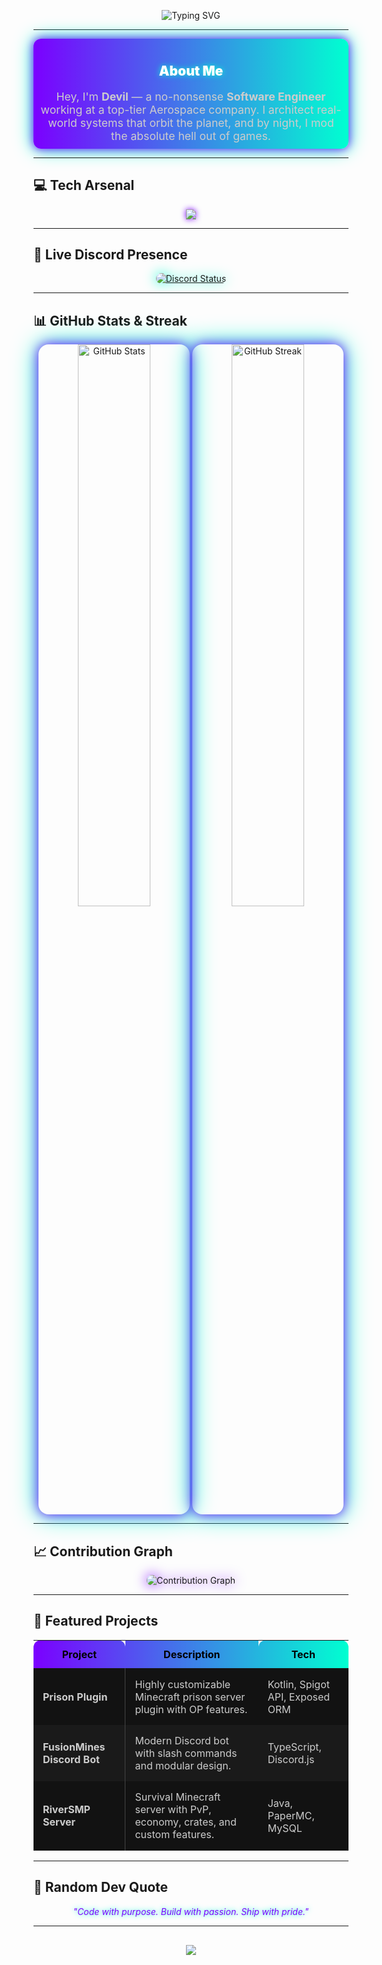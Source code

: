 <!-- Ultimate Cyberpunk README for Devil Developments -->

<p align="center">
  <img src="https://readme-typing-svg.demolab.com/?font=Fira+Code&size=36&pause=1000&center=true&vCenter=true&width=800&color=8A2BE2&lines=Welcome+to+Devil+Developments;Software+Engineer+%F0%9F%9A%80;Game+Modding+Wizard+%F0%9F%94%A5;Building+Legendary+Stuff+%F0%9F%92%80" alt="Typing SVG" />
</p>

---

<div align="center" style="background: linear-gradient(90deg, #7b00ff, #00ffd1); padding: 10px; border-radius: 12px; box-shadow: 0 0 15px #7b00ff, 0 0 30px #00ffd1;">
  <h2 style="color: #fff; font-weight: 900; text-shadow: 0 0 10px #00ffd1;">About Me</h2>
  <p style="color: #ccc; font-size: 1.1rem; max-width: 600px; margin: auto;">
    Hey, I'm <b>Devil</b> — a no-nonsense <b>Software Engineer</b> working at a top-tier Aerospace company.  
    I architect real-world systems that orbit the planet, and by night, I mod the absolute hell out of games.  
  </p>
</div>

---

## 💻 Tech Arsenal  
<p align="center" style="filter: drop-shadow(0 0 5px #7b00ff);">
  <img src="https://skillicons.dev/icons?i=python,js,ts,cpp,csharp,lua,java,go,rust,react,nodejs,unity,docker,postgres,linux&theme=dark" />
</p>

---

## 📡 Live Discord Presence  
<p align="center">
  <a href="https://discord.com/users/YOUR_DISCORD_ID" target="_blank" rel="noopener noreferrer">
    <img src="https://lanyard.cnrad.dev/api/YOUR_DISCORD_ID?theme=dark&bg=0f0f0f&borderRadius=12px&animated=true" alt="Discord Status" style="max-width: 350px; border-radius: 12px; filter: drop-shadow(0 0 10px #00ffd1);" />
  </a>
</p>

---

## 📊 GitHub Stats & Streak  
<p align="center">
  <img src="https://github-readme-stats.vercel.app/api?username=devilrone&show_icons=true&theme=radical&hide_border=true&bg_color=0d1117&title_color=7b00ff&icon_color=00ffd1&text_color=ccc&count_private=true&include_all_commits=true" alt="GitHub Stats" width="48%" style="border-radius: 16px; box-shadow: 0 0 20px #7b00ff, 0 0 40px #00ffd1;"/>
  <img src="https://github-readme-streak-stats.herokuapp.com/?user=devilrone&theme=radical&hide_border=true&background=0d1117&stroke=7b00ff&ring=00ffd1&fire=7b00ff&currStreakLabel=ccc" alt="GitHub Streak" width="48%" style="border-radius: 16px; box-shadow: 0 0 20px #7b00ff, 0 0 40px #00ffd1;"/>
</p>

---

## 📈 Contribution Graph  
<p align="center" style="filter: drop-shadow(0 0 10px #7b00ff);">
  <img src="https://github-readme-activity-graph.vercel.app/graph?username=devilrone&bg_color=0d1117&color=7b00ff&line=00ffd1&point=7b00ff&area=true&hide_border=true" alt="Contribution Graph" style="border-radius: 16px;" />
</p>

---

## 🚀 Featured Projects  
<div align="center" style="max-width: 900px;">
<table style="width: 100%; border-collapse: collapse; color: #ccc;">
  <thead style="background: linear-gradient(90deg, #7b00ff, #00ffd1); color: #000;">
    <tr>
      <th style="padding: 12px; border-radius: 12px 12px 0 0;">Project</th>
      <th style="padding: 12px;">Description</th>
      <th style="padding: 12px; border-radius: 12px 12px 0 0;">Tech</th>
    </tr>
  </thead>
  <tbody>
    <tr style="background: #121212;">
      <td style="padding: 15px; font-weight: 700; border-right: 1px solid #444;">Prison Plugin</td>
      <td style="padding: 15px;">Highly customizable Minecraft prison server plugin with OP features.</td>
      <td style="padding: 15px;">Kotlin, Spigot API, Exposed ORM</td>
    </tr>
    <tr style="background: #1a1a1a;">
      <td style="padding: 15px; font-weight: 700; border-right: 1px solid #444;">FusionMines Discord Bot</td>
      <td style="padding: 15px;">Modern Discord bot with slash commands and modular design.</td>
      <td style="padding: 15px;">TypeScript, Discord.js</td>
    </tr>
    <tr style="background: #121212;">
      <td style="padding: 15px; font-weight: 700; border-right: 1px solid #444;">RiverSMP Server</td>
      <td style="padding: 15px;">Survival Minecraft server with PvP, economy, crates, and custom features.</td>
      <td style="padding: 15px;">Java, PaperMC, MySQL</td>
    </tr>
  </tbody>
</table>
</div>

---

## 💭 Random Dev Quote  
<p align="center" style="color: #7b00ff; font-style: italic; text-shadow: 0 0 8px #00ffd1;">
  "Code with purpose. Build with passion. Ship with pride."
</p>

---

<p align="center" style="margin-top: 30px;">
  <img src="https://capsule-render.vercel.app/api?type=waving&color=7b00ff&height=100&section=footer&text=Thanks%20for%20visiting!&fontColor=00ffd1&fontSize=30&animation=fadeIn" />
</p>
